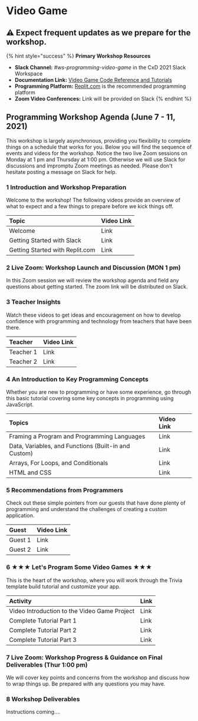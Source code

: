# Video Game

## ⚠️ Expect frequent updates as we prepare for the workshop.

{% hint style="success" %}
**Primary Workshop Resources**

* **Slack Channel:** _\#ws-programming-video-game_ in the CxD 2021 Slack Workspace
* **Documentation Link:** [Video Game Code Reference and Tutorials](https://docs.idew.org/video-game-code-reference/)
* **Programming Platform:** [Replit.com](https://replit.com) is the recommended programming platform
* **Zoom Video Conferences:** Link will be provided on Slack
{% endhint %}

## Programming Workshop Agenda \(June 7 - 11, 2021\)

This workshop is largely asynchronous, providing you flexibility to complete things on a schedule that works for you. Below you will find the sequence of events and videos for the workshop. Notice the two live Zoom sessions on Monday at 1 pm and Thursday at 1:00 pm. Otherwise we will use Slack for discussions and impromptu Zoom meetings as needed. Please don't hesitate posting a message on Slack for help.

### 1 Introduction and Workshop Preparation

Welcome to the workshop! The following videos provide an overview of what to expect and a few things to prepare before we kick things off.

| Topic | Video Link |
| :--- | :--- |
| Welcome | Link |
| Getting Started with Slack | Link |
| Getting Started with Replit.com | Link |

### 2 Live Zoom: Workshop Launch and Discussion \(MON 1 pm\)

In this Zoom session we will review the workshop agenda and field any questions about getting started. The zoom link will be distributed on Slack.

### 3 Teacher Insights

Watch these videos to get ideas and encouragement on how to develop confidence with programming and technology from teachers that have been there.

| Teacher | Video Link |
| :--- | :--- |
| Teacher 1 | Link |
| Teacher 2 | Link |

### 4 An Introduction to Key Programming Concepts

Whether you are new to programming or have some experience, go through this basic tutorial covering some key concepts in programming using JavaScript.

| Topics | Video Link |
| :--- | :--- |
| Framing a Program and Programming Languages | Link |
| Data, Variables, and Functions \(Built-in and Custom\) | Link |
| Arrays, For Loops, and Conditionals | Link |
| HTML and CSS | Link |

### 5 Recommendations from Programmers

Check out these simple pointers from our guests that have done plenty of programming and understand the challenges of creating a custom application.

| Guest | Video Link |
| :--- | :--- |
| Guest 1 | Link |
| Guest 2 | Link |

### 6 ★★★ Let's Program Some Video Games ★★★

This is the heart of the workshop, where you will work through the Trivia template build tutorial and customize your app. 

| Activity | Link |
| :--- | :--- |
| Video Introduction to the Video Game Project | Link |
| Complete Tutorial Part 1 | Link |
| Complete Tutorial Part 2 | Link |
| Complete Tutorial Part 3 | Link |

### 7 Live Zoom: Workshop Progress & Guidance on Final Deliverables \(Thur 1:00 pm\)

We will cover key points and concerns from the workshop and discuss how to wrap things up. Be prepared with any questions you may have.

### 8 Workshop Deliverables

Instructions coming....



